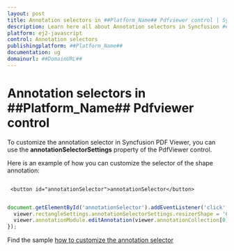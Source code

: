 ```yaml
---
layout: post
title: Annotation selectors in ##Platform_Name## Pdfviewer control | Syncfusion
description: Learn here all about Annotation selectors in Syncfusion ##Platform_Name## Pdfviewer control of Syncfusion Essential JS 2 and more.
platform: ej2-javascript
control: Annotation selectors 
publishingplatform: ##Platform_Name##
documentation: ug
domainurl: ##DomainURL##
---
```


# Annotation selectors in ##Platform_Name## Pdfviewer control

To customize the annotation selector in Syncfusion PDF Viewer, you can use the **annotationSelectorSettings** property of the PdfViewer control.

Here is an example of how you can customize the selector of the shape annotation:

```

 <button id="annotationSelector">annotationSelector</button>

```

```ts

document.getElementById('annotationSelector').addEventListener('click', () => {
  viewer.rectangleSettings.annotationSelectorSettings.resizerShape = 'Circle';
  viewer.annotationModule.editAnnotation(viewer.annotationCollection[0]);
});

```

Find the sample [how to customize the annotation selector](https://stackblitz.com/edit/typescript-u7xjdv?file=index.ts)